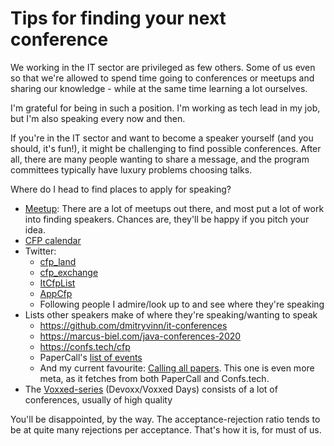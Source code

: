 # Tips for finding your next conference

We working in the IT sector are privileged as few others. 
Some of us even so that we're allowed to spend time going to conferences or meetups and sharing our knowledge - while at the same time learning a lot ourselves.

I'm grateful for being in such a position. I'm working as tech lead in my job, but I'm also speaking every now and then.
  
 If you're in the IT sector and want to become a speaker yourself (and you should, it's fun!), it might be challenging to find possible conferences. 
 After all, there are many people wanting to share a message, and the program committees typically have luxury problems choosing talks.
 
 Where do I head to find places to apply for speaking?

 - <a href="https://www.meetup.com/">Meetup</a>: There are a lot of meetups out there, and most put a lot of work into finding speakers. Chances are, they'll be happy if you pitch your idea.  
 - <a href="https://cfpcalendar.com/">CFP calendar</a>
 - Twitter:
   - <a href="https://twitter.com/cfp_land">cfp_land</a>
   - <a href="https://twitter.com/cfp_exchange">cfp_exchange</a>
   - <a href="https://twitter.com/ItCfpList">ItCfpList</a>
   - <a href="https://twitter.com/AppCfp">AppCfp</a>
   - Following people I admire/look up to and see where they're speaking
- Lists other speakers make of where they're speaking/wanting to speak
    - <a href="https://github.com/dmitryvinn/it-conferences">https://github.com/dmitryvinn/it-conferences</a>
    - <a href="https://marcus-biel.com/java-conferences-2020">https://marcus-biel.com/java-conferences-2020</a>
    - <a href="https://confs.tech/cfp">https://confs.tech/cfp</a>
    - PaperCall's <a href="https://www.papercall.io/events">list of events</a>
    - And my current favourite: <a href="https://callingallpapers.com">Calling all papers</a>. This one is even more meta, as it fetches from both PaperCall and Confs.tech.
- The <a href="https://beta.voxxeddays.com/#/">Voxxed-series</a> (Devoxx/Voxxed Days) consists of a lot of conferences, usually of high quality 


You'll be disappointed, by the way. The acceptance-rejection ratio tends to be at quite many rejections per acceptance. That's how it is, for must of us.